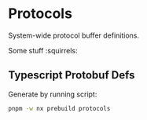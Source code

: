 # Protocols

System-wide protocol buffer definitions.

  Some stuff :squirrels:

## Typescript Protobuf Defs

Generate by running script:

```bash
pnpm -w nx prebuild protocols
```